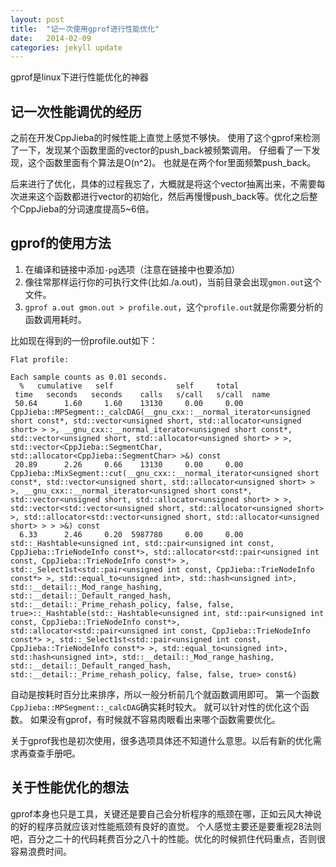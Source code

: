 ```yaml
---
layout: post
title:  "记一次使用gprof进行性能优化"
date:   2014-02-09
categories: jekyll update
---
```


gprof是linux下进行性能优化的神器

## 记一次性能调优的经历

之前在开发CppJieba的时候性能上直觉上感觉不够快。
使用了这个gprof来检测了一下，发现某个函数里面的vector的push_back被频繁调用。
仔细看了一下发现，这个函数里面有个算法是O(n^2)。
也就是在两个for里面频繁push_back。

后来进行了优化，具体的过程我忘了，大概就是将这个vector抽离出来，不需要每次进来这个函数都进行vector的初始化，然后再慢慢push_back等。优化之后整个CppJieba的分词速度提高5~6倍。

## gprof的使用方法

1. 在编译和链接中添加`-pg`选项（注意在链接中也要添加）
2. 像往常那样运行你的可执行文件(比如./a.out)，当前目录会出现`gmon.out`这个文件。
3. `gprof a.out gmon.out > profile.out`，这个`profile.out`就是你需要分析的函数调用耗时。

比如现在得到的一份profile.out如下：

```
Flat profile:

Each sample counts as 0.01 seconds.
  %   cumulative   self              self     total           
 time   seconds   seconds    calls   s/call   s/call  name    
 50.64      1.60     1.60    13130     0.00     0.00  CppJieba::MPSegment::_calcDAG(__gnu_cxx::__normal_iterator<unsigned short const*, std::vector<unsigned short, std::allocator<unsigned short> > >, __gnu_cxx::__normal_iterator<unsigned short const*, std::vector<unsigned short, std::allocator<unsigned short> > >, std::vector<CppJieba::SegmentChar, std::allocator<CppJieba::SegmentChar> >&) const
 20.89      2.26     0.66    13130     0.00     0.00  CppJieba::MixSegment::cut(__gnu_cxx::__normal_iterator<unsigned short const*, std::vector<unsigned short, std::allocator<unsigned short> > >, __gnu_cxx::__normal_iterator<unsigned short const*, std::vector<unsigned short, std::allocator<unsigned short> > >, std::vector<std::vector<unsigned short, std::allocator<unsigned short> >, std::allocator<std::vector<unsigned short, std::allocator<unsigned short> > > >&) const
  6.33      2.46     0.20  5987780     0.00     0.00  std::_Hashtable<unsigned int, std::pair<unsigned int const, CppJieba::TrieNodeInfo const*>, std::allocator<std::pair<unsigned int const, CppJieba::TrieNodeInfo const*> >, std::_Select1st<std::pair<unsigned int const, CppJieba::TrieNodeInfo const*> >, std::equal_to<unsigned int>, std::hash<unsigned int>, std::__detail::_Mod_range_hashing, std::__detail::_Default_ranged_hash, std::__detail::_Prime_rehash_policy, false, false, true>::_Hashtable(std::_Hashtable<unsigned int, std::pair<unsigned int const, CppJieba::TrieNodeInfo const*>, std::allocator<std::pair<unsigned int const, CppJieba::TrieNodeInfo const*> >, std::_Select1st<std::pair<unsigned int const, CppJieba::TrieNodeInfo const*> >, std::equal_to<unsigned int>, std::hash<unsigned int>, std::__detail::_Mod_range_hashing, std::__detail::_Default_ranged_hash, std::__detail::_Prime_rehash_policy, false, false, true> const&)
```

自动是按耗时百分比来排序，所以一般分析前几个就函数调用即可。
第一个函数`CppJieba::MPSegment::_calcDAG`确实耗时较大。
就可以针对性的优化这个函数。
如果没有gprof，有时候就不容易肉眼看出来哪个函数需要优化。

关于gprof我也是初次使用，很多选项具体还不知道什么意思。以后有新的优化需求再查查手册吧。

## 关于性能优化的想法

gprof本身也只是工具，关键还是要自己会分析程序的瓶颈在哪，正如云风大神说的好的程序员就应该对性能瓶颈有良好的直觉。
个人感觉主要还是要重视28法则吧，百分之二十的代码耗费百分之八十的性能。优化的时候抓住代码重点，否则很容易浪费时间。
